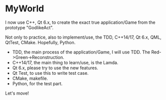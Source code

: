 # MyWorld

I now use C++, Qt 6.x, to create the exact true application/Game from the prototype "GodlikeAct".

Not only to practice, also to implement/use, the TDD, C++14/17, Qt 6.x, QML, QtTest, CMake. Hopefully, Python.

- TDD, the main process of the application/Game, I will use TDD. The Red->Green->Reconstruction.
- C++14/17, the main thing to learn/use, is the Lamda.
- Qt 6.x, please try to use the new features.
- Qt Test, to use this to write test case.
- CMake, makefile.
- Python, for the test part.

Let's move!
